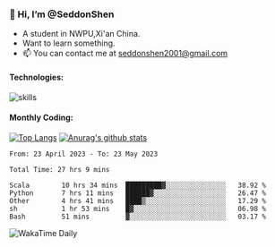 ### 👋 Hi, I’m @SeddonShen
- A student in NWPU,Xi'an China.
- Want to learn something.
- 📫 You can contact me at seddonshen2001@gmail.com

#### Technologies:

![skills](https://skillicons.dev/icons?i=scala,js,html,css,bootstrap,jquery,c,cpp,cloudflare,django,docker,flask,git,github,githubactions,linux,latex,mysql,nodejs,ps,php,pr,py,raspberrypi,redis,unreal,v,vscode,vue,bash)

#### Monthly Coding:
[![Top Langs](https://github-readme-stats.vercel.app/api/top-langs?username=seddonshen&show_icons=true&locale=en&layout=compact&hide=html&langs_count=8)](https://github.com/SeddonShen/)
[![Anurag's github stats](https://github-readme-stats.vercel.app/api?username=SeddonShen&count_private=true&show_icons=true)](https://github.com/anuraghazra/github-readme-stats)
<!--START_SECTION:waka-->

```text
From: 23 April 2023 - To: 23 May 2023

Total Time: 27 hrs 9 mins

Scala        10 hrs 34 mins  █████████▓░░░░░░░░░░░░░░░   38.92 %
Python       7 hrs 11 mins   ██████▓░░░░░░░░░░░░░░░░░░   26.47 %
Other        4 hrs 41 mins   ████▒░░░░░░░░░░░░░░░░░░░░   17.29 %
sh           1 hr 53 mins    █▓░░░░░░░░░░░░░░░░░░░░░░░   06.98 %
Bash         51 mins         ▓░░░░░░░░░░░░░░░░░░░░░░░░   03.17 %
```

<!--END_SECTION:waka-->

![WakaTime Daily](https://wakatime.com/share/@seddon2001/61a7e342-5f12-4fea-bf92-1fac161e97d6.svg)
<!---
SeddonShen/SeddonShen is a ✨ special ✨ repository because its `README.md` (this file) appears on your GitHub profile.
You can click the Preview link to take a look at your changes.
--->
